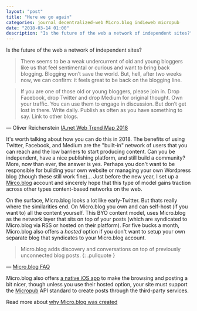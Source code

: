 ```yaml
---
layout: "post"
title: "Here we go again"
categories: journal decentralized-web Micro.blog indieweb micropub
date: "2018-03-14 01:00"
description: "Is the future of the web a network of independent sites?"
---
```


Is the future of the web a network of independent sites?

> There seems to be a weak undercurrent of old and young bloggers like us that feel sentimental or curious and want to bring back blogging. Blogging won’t save the world. But, hell, after two weeks now, we can confirm: it feels great to be back on the blogging line.

> If you are one of those old or young bloggers, please join in. Drop Facebook, drop Twitter and drop Medium for original thought. Own your traffic. You can use them to engage in discussion. But don’t get lost in there. Write daily. Publish as often as you have something to say. Link to other blogs.

— Oliver Reichenstein [IA.net Web Trend Map 2018](https://ia.net/topics/web-trend-map-2018/)

It's worth talking about how you can do this in 2018. The benefits of using Twitter, Facebook, and Medium are the "built-in" network of users that you can reach and the low barriers to start producing content. Can you be independent, have a nice publishing platform, and still build a community? More, now than ever, the answer is yes. Perhaps you don't want to be responsible for building your own website or managing your own Wordpress blog (though these still work fine)... Just before the new year, I set up a [Mirco.blog](https://micro.blog) account and sincerely hope that this type of model gains traction across other types content-based networks on the web.

On the surface, Micro.blog looks a lot like early-Twitter. But thats really where the similarities end. On Micro.blog you own and can self-host (if you want to) all the content yourself. This BYO content model, uses Micro.blog as the network layer that sits on top of your posts (which are syndicated to Micro.blog via RSS or hosted on their platform). For five bucks a month, Micro.blog also offers a _hosted_ option if you don't want to setup your own separate blog that syndicates to your Micro.blog account.

> Micro.blog adds discovery and conversations on top of previously unconnected blog posts.
{: .pullquote }

— [Micro.blog FAQ](http://help.micro.blog/faq/)

Micro.blog also offers [a native iOS app](https://itunes.apple.com/us/app/micro-blog/id1253201335?ls=1&mt=8) to make the browsing and posting a bit nicer, though unless you use their hosted option, your site must support the [Micropub](http://micropub.net) API standard to create posts through the third-party services.

Read more about [why Micro.blog was created](http://help.micro.blog/2015/why-i-created-this/)
